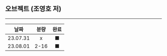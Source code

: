 ## 오브젝트 (조영호 저)

---

|    날짜    |  분량  | 완료 |
|:--------:|:----:|:---:|
| 23.07.31 |  x   | ■ |
| 23.08.01 | 2-16 | ■ |
